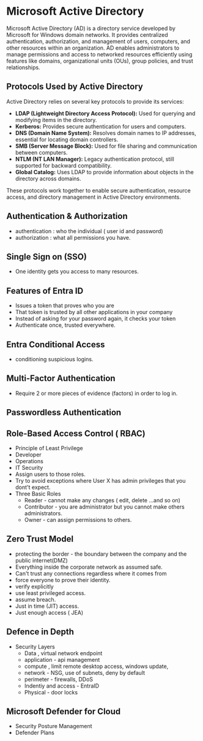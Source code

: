 # Microsoft Active Directory
Microsoft Active Directory (AD) is a directory service developed by Microsoft for Windows domain networks. It provides centralized authentication, authorization, and management of users, computers, and other resources within an organization. AD enables administrators to manage permissions and access to networked resources efficiently using features like domains, organizational units (OUs), group policies, and trust relationships.

## Protocols Used by Active Directory

Active Directory relies on several key protocols to provide its services:

- **LDAP (Lightweight Directory Access Protocol):** Used for querying and modifying items in the directory.
- **Kerberos:** Provides secure authentication for users and computers.
- **DNS (Domain Name System):** Resolves domain names to IP addresses, essential for locating domain controllers.
- **SMB (Server Message Block):** Used for file sharing and communication between computers.
- **NTLM (NT LAN Manager):** Legacy authentication protocol, still supported for backward compatibility.
- **Global Catalog:** Uses LDAP to provide information about objects in the directory across domains.

These protocols work together to enable secure authentication, resource access, and directory management in Active Directory environments.

## Authentication & Authorization
- authentication : who the individual ( user id and password)
- authorization : what all permissions you have.

## Single Sign on (SSO)
 - One identity gets you access to many resources. 

## Features of Entra ID
 - Issues a token that proves who you are 
 - That token is trusted by all other applications in your company
 - Instead of asking for your password again, it checks your token
 - Authenticate once, trusted everywhere. 

## Entra Conditional Access
- conditioning suspicious logins.

## Multi-Factor Authentication
 - Require 2 or more pieces of evidence (factors) in order to log in.

## Passwordless Authentication

## Role-Based Access Control ( RBAC)
 - Principle of Least Privilege 
 - Developer
 - Operations
 - IT Security
 - Assign users to those roles.
 - Try to avoid exceptions where User X has admin privileges that you dont't expect. 
 - Three Basic Roles 
    - Reader - cannot make any changes ( edit, delete ...and so on)
    - Contributor - you are administrator but you cannot make others administrators.
    - Owner  - can assign permissions to others.


## Zero Trust Model 
 - protecting the border - the boundary between the company and the public internet(DMZ)
 - Everything inside the corporate network as assumed safe. 
 - Can't trust any connections regardless where it comes from 
 - force everyone to prove their identity.
 - verify explicitly
 - use least privileged access.
 - assume breach.
 - Just in time (JIT) access.
 - Just enough access ( JEA)

## Defence in Depth
 - Security Layers 
   - Data , virtual network endpoint
   - application - api management
   - compute , limit remote desktop access, windows update,
   - network - NSG, use of subnets, deny by default
   - perimeter - firewalls, DDoS
   - Indentiy and access - EntraID
   - Physical - door locks 

## Microsoft Defender for Cloud
 - Security Posture Management 
 - Defender Plans
 